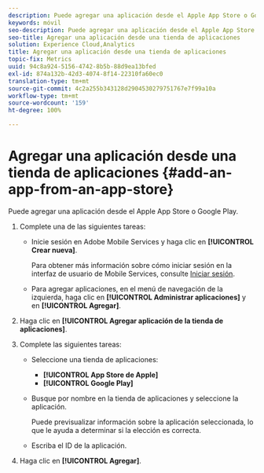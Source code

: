 ```yaml
---
description: Puede agregar una aplicación desde el Apple App Store o Google Play.
keywords: móvil
seo-description: Puede agregar una aplicación desde el Apple App Store o Google Play.
seo-title: Agregar una aplicación desde una tienda de aplicaciones
solution: Experience Cloud,Analytics
title: Agregar una aplicación desde una tienda de aplicaciones
topic-fix: Metrics
uuid: 94c8a924-5156-4742-8b5b-88d9ea13bfed
exl-id: 874a132b-42d3-4074-8f14-22310fa60ec0
translation-type: tm+mt
source-git-commit: 4c2a255b343128d2904530279751767e7f99a10a
workflow-type: tm+mt
source-wordcount: '159'
ht-degree: 100%

---
```


# Agregar una aplicación desde una tienda de aplicaciones {#add-an-app-from-an-app-store}

Puede agregar una aplicación desde el Apple App Store o Google Play.

1. Complete una de las siguientes tareas:

   * Inicie sesión en Adobe Mobile Services y haga clic en **[!UICONTROL Crear nueva]**.

      Para obtener más información sobre cómo iniciar sesión en la interfaz de usuario de Mobile Services, consulte [Iniciar sesión](/help/using/gs/gs-signin.md).

   * Para agregar aplicaciones, en el menú de navegación de la izquierda, haga clic en **[!UICONTROL Administrar aplicaciones]** y en **[!UICONTROL Agregar]**.

1. Haga clic en **[!UICONTROL Agregar aplicación de la tienda de aplicaciones]**.
1. Complete las siguientes tareas:

   * Seleccione una tienda de aplicaciones:
      * **[!UICONTROL App Store de Apple]**
      * **[!UICONTROL Google Play]**
   * Busque por nombre en la tienda de aplicaciones y seleccione la aplicación.

      Puede previsualizar información sobre la aplicación seleccionada, lo que le ayuda a determinar si la elección es correcta.

   * Escriba el ID de la aplicación.


1. Haga clic en **[!UICONTROL Agregar]**.
